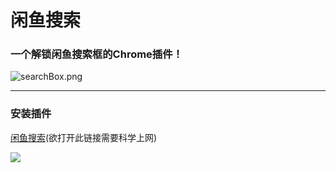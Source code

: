 # 闲鱼搜索
### 一个解锁闲鱼搜索框的Chrome插件！
![searchBox.png](https://github.com/oct16/xianyu_search/blob/master/searchBox.png)

---------------------

### 安装插件
[闲鱼搜索](https://chrome.google.com/webstore/detail/%E9%97%B2%E9%B1%BC%E6%90%9C%E7%B4%A2/mnoondodamegeggegiadbdfpkekhimpk)(欲打开此链接需要科学上网)


![](https://github.com/oct16/xianyu_search/blob/master/screenshot.png)
